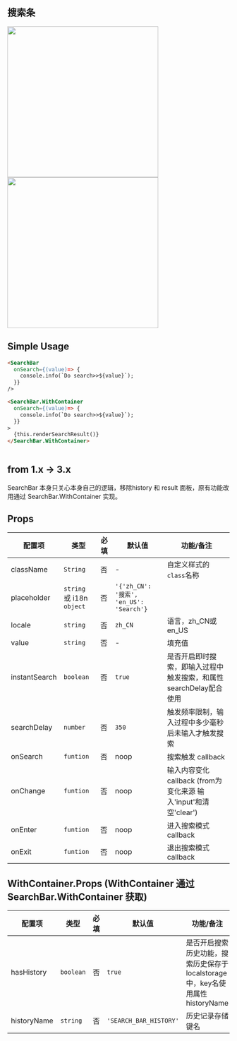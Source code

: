 

## 搜索条

<img src="//gw.alicdn.com/tps/TB1LDd6LXXXXXbkXXXXXXXXXXXX-684-92.png" width="342">

<img src="//gw.alicdn.com/tps/TB1TCV9LXXXXXXgXXXXXXXXXXXX-684-352.png" width="342">


## Simple Usage

```html
<SearchBar
  onSearch={(value)=> {
    console.info(`Do search>>${value}`);
  }}
/>

<SearchBar.WithContainer
  onSearch={(value)=> {
    console.info(`Do search>>${value}`);
  }}
>
  {this.renderSearchResult()}
</SearchBar.WithContainer>
    
```

## from 1.x -> 3.x

SearchBar 本身只关心本身自己的逻辑，移除history 和 result 面板，原有功能改用通过 SearchBar.WithContainer 实现。

## Props

| 配置项        | 类型        | 必填    | 默认值  | 功能/备注                      |
| ---------- | --------- | ----- | ---- | -------------------------- |
| className | `String` | 否 | - | 自定义样式的`class`名称 |
| placeholder | `string`  或 i18n `object` | 否 | `'{'zh_CN': '搜索', 'en_US': 'Search'}` | 
| locale | `string` | 否 | `zh_CN` | 语言，zh_CN或en_US |
| value | `string` | 否 | - | 填充值 |
| instantSearch | `boolean` | 否 | `true` | 是否开启即时搜索，即输入过程中触发搜索，和属性searchDelay配合使用 |
| searchDelay | `number` | 否 | `350` | 触发频率限制，输入过程中多少毫秒后未输入才触发搜索 |
| onSearch | `funtion` | 否 | noop | 搜索触发 callback |
| onChange | `funtion` | 否 | noop | 输入内容变化 callback (from为变化来源 输入'input'和清空'clear') |
| onEnter | `funtion` | 否 | noop | 进入搜索模式 callback |
| onExit | `funtion` | 否 | noop | 退出搜索模式 callback |

## WithContainer.Props (WithContainer 通过 SearchBar.WithContainer 获取)

| 配置项        | 类型        | 必填    | 默认值  | 功能/备注                      |
| ---------- | --------- | ----- | ---- | -------------------------- |
| hasHistory | `boolean` | 否 | `true` | 是否开启搜索历史功能，搜索历史保存于localstorage中，key名使用属性historyName |
| historyName | `string` | 否 | `'SEARCH_BAR_HISTORY'` | 历史记录存储键名 |


